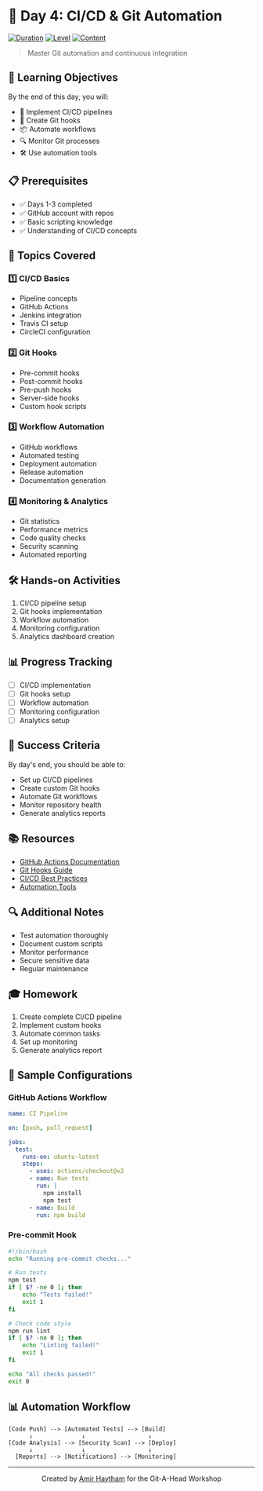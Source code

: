 # 🚀 Day 4: CI/CD & Git Automation

[![Duration](https://img.shields.io/badge/duration-6%20hours-blue.svg)](https://github.com/AmirHaytham/git-a-head)
[![Level](https://img.shields.io/badge/level-advanced-red.svg)](https://github.com/AmirHaytham/git-a-head)
[![Content](https://img.shields.io/badge/content-automation-purple.svg)](https://github.com/AmirHaytham/git-a-head)

> Master Git automation and continuous integration

## 🎯 Learning Objectives
By the end of this day, you will:
- 🔄 Implement CI/CD pipelines
- 🤖 Create Git hooks
- 📦 Automate workflows
- 🔍 Monitor Git processes
- 🛠️ Use automation tools

## 📋 Prerequisites
- ✅ Days 1-3 completed
- ✅ GitHub account with repos
- ✅ Basic scripting knowledge
- ✅ Understanding of CI/CD concepts

## 📑 Topics Covered

### 1️⃣ CI/CD Basics
- Pipeline concepts
- GitHub Actions
- Jenkins integration
- Travis CI setup
- CircleCI configuration

### 2️⃣ Git Hooks
- Pre-commit hooks
- Post-commit hooks
- Pre-push hooks
- Server-side hooks
- Custom hook scripts

### 3️⃣ Workflow Automation
- GitHub workflows
- Automated testing
- Deployment automation
- Release automation
- Documentation generation

### 4️⃣ Monitoring & Analytics
- Git statistics
- Performance metrics
- Code quality checks
- Security scanning
- Automated reporting

## 🛠️ Hands-on Activities
1. CI/CD pipeline setup
2. Git hooks implementation
3. Workflow automation
4. Monitoring configuration
5. Analytics dashboard creation

## 📊 Progress Tracking
- [ ] CI/CD implementation
- [ ] Git hooks setup
- [ ] Workflow automation
- [ ] Monitoring configuration
- [ ] Analytics setup

## 🎯 Success Criteria
By day's end, you should be able to:
- Set up CI/CD pipelines
- Create custom Git hooks
- Automate Git workflows
- Monitor repository health
- Generate analytics reports

## 📚 Resources
- [GitHub Actions Documentation](https://docs.github.com/en/actions)
- [Git Hooks Guide](https://git-scm.com/book/en/v2/Customizing-Git-Git-Hooks)
- [CI/CD Best Practices](https://www.atlassian.com/continuous-delivery/principles/continuous-integration-vs-delivery-vs-deployment)
- [Automation Tools](https://resources.github.com/ci-cd/)

## 🔍 Additional Notes
- Test automation thoroughly
- Document custom scripts
- Monitor performance
- Secure sensitive data
- Regular maintenance

## 🎓 Homework
1. Create complete CI/CD pipeline
2. Implement custom hooks
3. Automate common tasks
4. Set up monitoring
5. Generate analytics report

## 🔧 Sample Configurations

### GitHub Actions Workflow
```yaml
name: CI Pipeline

on: [push, pull_request]

jobs:
  test:
    runs-on: ubuntu-latest
    steps:
      - uses: actions/checkout@v2
      - name: Run tests
        run: |
          npm install
          npm test
      - name: Build
        run: npm build
```

### Pre-commit Hook
```bash
#!/bin/bash
echo "Running pre-commit checks..."

# Run tests
npm test
if [ $? -ne 0 ]; then
    echo "Tests failed!"
    exit 1
fi

# Check code style
npm run lint
if [ $? -ne 0 ]; then
    echo "Linting failed!"
    exit 1
fi

echo "All checks passed!"
exit 0
```

## 📊 Automation Workflow
```
[Code Push] --> [Automated Tests] --> [Build]
      ↓              ↓                  ↓
[Code Analysis] --> [Security Scan] --> [Deploy]
      ↓              ↓                  ↓
  [Reports] --> [Notifications] --> [Monitoring]
```

---
<p align="center">
Created by <a href="https://github.com/AmirHaytham">Amir Haytham</a> for the Git-A-Head Workshop
</p>
